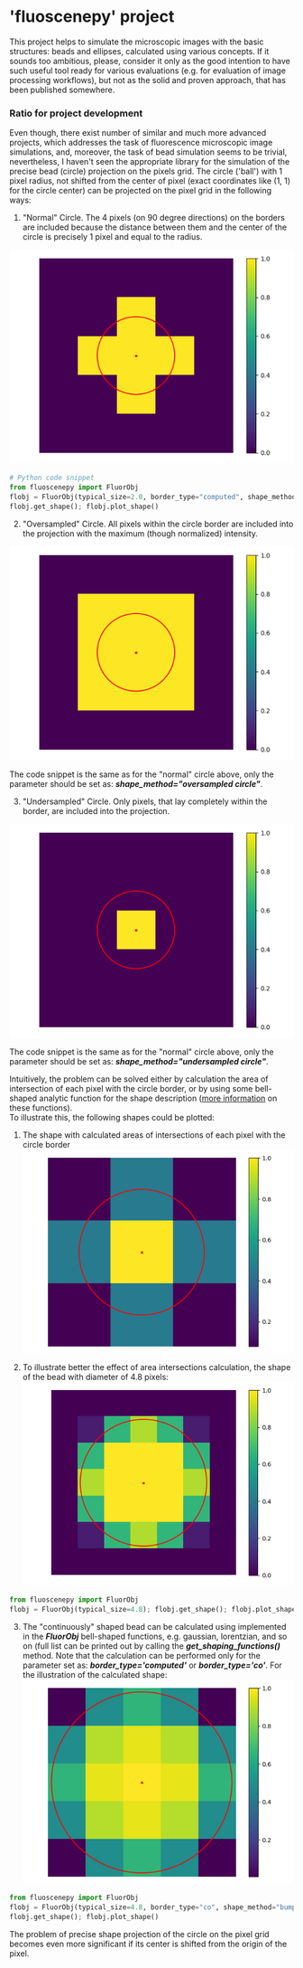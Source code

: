 # 'fluoscenepy' project
This project helps to simulate the microscopic images with the basic structures: beads and ellipses, calculated using various concepts. 
If it sounds too ambitious, please, consider it only as the good intention to have such useful tool ready for various evaluations 
(e.g. for evaluation of image processing workflows),  but not as the solid and proven approach, that has been published somewhere.

### Ratio for project development
Even though, there exist number of similar and much more advanced projects, which addresses the task of fluorescence microscopic image
simulations, and, moreover, the task of bead simulation seems to be trivial, nevertheless, I haven't seen the appropriate library
for the simulation of the precise bead (circle) projection on the pixels grid. The circle ('ball') with 1 pixel radius, not shifted
from the center of pixel (exact coordinates like (1, 1) for the circle center) can be projected on the pixel grid 
in the following ways:

1) "Normal" Circle. The 4 pixels (on 90 degree directions) on the borders are included because 
the distance between them and the center of the circle is precisely 1 pixel and equal to the radius.   
   
![Normal Circle](./src/fluoscenepy/readme_images/Circle_rad_1px.png "Normal Circle 1px R")    

```python
# Python code snippet
from fluoscenepy import FluorObj
flobj = FluorObj(typical_size=2.0, border_type="computed", shape_method="circle")
flobj.get_shape(); flobj.plot_shape()
```
   
2) "Oversampled" Circle. All pixels within the circle border are included into the projection with the maximum 
(though normalized) intensity.

![Oversampled Circle](./src/fluoscenepy/readme_images/Oversampled_Circle_rad_1px.png "Oversampled Circle 1px R")     

The code snippet is the same as for the "normal" circle above, only the parameter should be set as: 
***shape_method="oversampled circle"***.

3) "Undersampled" Circle. Only pixels, that lay completely within the border, are included into the projection.

![Undersampled Circle](./src/fluoscenepy/readme_images/Undersampled_Circle_rad_1px.png "Undersampled Circle 1px R")  

The code snippet is the same as for the "normal" circle above, only the parameter should be set as: 
***shape_method="undersampled circle"***.   

Intuitively, the problem can be solved either by calculation the area of intersection of each pixel with the circle
border, or by using some bell-shaped analytic function for the shape description 
([more information](https://en.wikipedia.org/wiki/Bell-shaped_function) on these functions).   
To illustrate this, the following shapes could be plotted: 
1) The shape with calculated areas of intersections of each pixel with the circle border
![Precise Circle 2](./src/fluoscenepy/readme_images/Precise_bordered_circle_rad_1px.png "Precise Circle 1px R")

2) To illustrate better the effect of area intersections calculation, the shape of the bead with diameter of 
4.8 pixels:
![Precise Circle 4.8](./src/fluoscenepy/readme_images/Precise_bordered_circle_rad_4.8px.png "Precise Circle 4.8px R")
```python
from fluoscenepy import FluorObj
flobj = FluorObj(typical_size=4.8); flobj.get_shape(); flobj.plot_shape()
```

3) The "continuously" shaped bead can be calculated using implemented in the ***FluorObj*** bell-shaped 
functions, e.g. gaussian, lorentzian, and so on (full list can be printed out by calling the
***get_shaping_functions()*** method. Note that the calculation can be performed only for the parameter 
set as: ***border_type='computed'*** or ***border_type='co'***. For the illustration of the calculated
shape: 
![Bump3 Circle 4.8](./src/fluoscenepy/readme_images/Bump3_computed_circle_rad_4.8px.png "Bump3 Circle 4.8px R")
```python
from fluoscenepy import FluorObj
flobj = FluorObj(typical_size=4.8, border_type="co", shape_method="bump3")
flobj.get_shape(); flobj.plot_shape()
```

The problem of precise shape projection of the circle on the pixel grid becomes even more significant 
if its center is shifted from the origin of the pixel.   